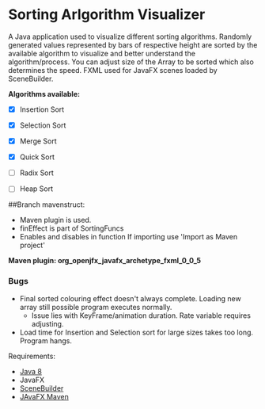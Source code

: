# Sorting Arlgorithm Visualizer

A Java application used to visualize different sorting algorithms. Randomly generated values represented by bars of respective height are sorted by the available algorithm to visualize and better understand the algorithm/process.
You can adjust size of the Array to be sorted which also determines the speed. FXML used for JavaFX scenes loaded by SceneBuilder.

**Algorithms available:**
* [x] Insertion Sort
* [x] Selection Sort
* [x] Merge Sort
* [x] Quick Sort
* [ ] Radix Sort
* [ ] Heap Sort


##Branch mavenstruct:
* Maven plugin is used.
* finEffect is part of SortingFuncs
* Enables and disables in function
If importing use 'Import as Maven project'


**Maven plugin: org_openjfx_javafx_archetype_fxml_0_0_5**


### Bugs
* Final sorted colouring effect doesn't always complete. Loading new array still possible program executes normally.
    * Issue lies with KeyFrame/animation duration. Rate variable requires adjusting.
* Load time for Insertion and Selection sort for large sizes takes too long. Program hangs.


Requirements:
* [Java 8](https://openjdk.java.net/install/)
* JavaFX
* [SceneBuilder](https://gluonhq.com/products/scene-builder/)
* [JAvaFX Maven](https://openjfx.io/openjfx-docs/)